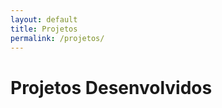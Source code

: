```yaml
---
layout: default
title: Projetos
permalink: /projetos/
---
```


<h1>Projetos Desenvolvidos</h1>
<div id="projetos"></div>

<script>
  const username = "gepesc";
  const reposExcluidos = ["gepesc.github.io"]; // Repositório da página

  async function fetchRepos() {
    const response = await fetch(`https://api.github.com/users/${username}/repos`);
    const data = await response.json();

    const container = document.getElementById("projetos");
    for (const repo of data) {
      if (reposExcluidos.includes(repo.name)) continue;

      const readmeRes = await fetch(`https://api.github.com/repos/${username}/${repo.name}/readme`, {
        headers: { Accept: "application/vnd.github.v3.html" }
      });

      const readmeHTML = await readmeRes.text();

      const card = document.createElement("div");
      card.style.border = "1px solid #ccc";
      card.style.padding = "10px";
      card.style.marginBottom = "20px";
      card.innerHTML = `
        <h2><a href="${repo.html_url}" target="_blank">${repo.name}</a></h2>
        <div>${readmeHTML}</div>
      `;
      container.appendChild(card);
    }
  }

  fetchRepos();
</script>

